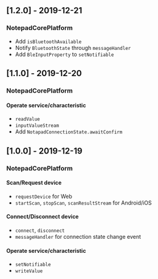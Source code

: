 ## [1.2.0] - 2019-12-21

### NotepadCorePlatform

- Add `isBluetoothAvailable`
- Notify `BluetoothState` through `messageHandler`
- Add `BleInputProperty` to `setNotifiable`

## [1.1.0] - 2019-12-20

### NotepadCorePlatform

#### Operate service/characteristic

- `readValue`
- `inputValueStream`
- Add `NotapadConnectionState.awaitConfirm`

## [1.0.0] - 2019-12-19

### NotepadCorePlatform

#### Scan/Request device
- `requestDevice` for Web
- `startScan`, `stopScan`, `scanResultStream` for Android/iOS

#### Connect/Disconnect device
- `connect`, `disconnect`
- `messageHandler` for connection state change event

#### Operate service/characteristic
- `setNotifiable`
- `writeValue`